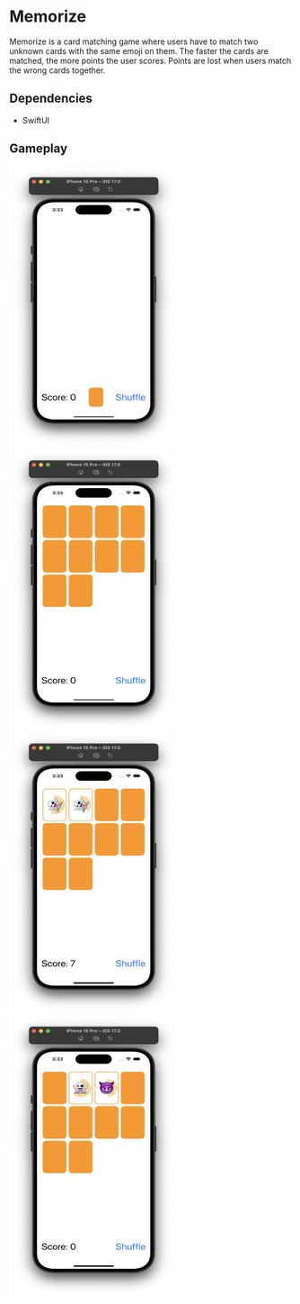 # Memorize
Memorize is a card matching game where users have to match two unknown cards with the same emoji on them. The faster the cards are matched, the more points the user scores. Points are lost when users match the wrong cards together.

## Dependencies
- SwiftUI

## Gameplay
<img src="https://github.com/patar-nguyen/Memorize/blob/main/Memorize/Assets.xcassets/Main%20Screen.imageset/Main%20Screen.png?raw=true" data-canonical-src="https://gyazo.com/eb5c5741b6a9a16c692170a41a49c858.png" width="300" height="500" />

<img src="https://github.com/patar-nguyen/Memorize/blob/main/Memorize/Assets.xcassets/Cards%20Dealt.imageset/Cards%20Dealt.png?raw=true" width="300" height="500" />

<img src="https://github.com/patar-nguyen/Memorize/blob/main/Memorize/Assets.xcassets/Right%20Match.imageset/Right%20Match.png?raw=true" width="300" height="500" />

<img src="https://github.com/patar-nguyen/Memorize/blob/main/Memorize/Assets.xcassets/Wrong%20Match.imageset/Wrong%20Match.png?raw=true" width="300" height="500" />
